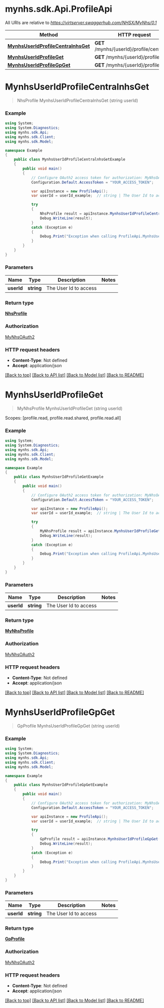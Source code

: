 # mynhs.sdk.Api.ProfileApi

All URIs are relative to *https://virtserver.swaggerhub.com/NHSX/MyNhs/0.1*

Method | HTTP request | Description
------------- | ------------- | -------------
[**MynhsUserIdProfileCentralnhsGet**](ProfileApi.md#mynhsuseridprofilecentralnhsget) | **GET** /mynhs/{userId}/profile/centralnhs | 
[**MynhsUserIdProfileGet**](ProfileApi.md#mynhsuseridprofileget) | **GET** /mynhs/{userId}/profile | 
[**MynhsUserIdProfileGpGet**](ProfileApi.md#mynhsuseridprofilegpget) | **GET** /mynhs/{userId}/profile/gp | 

<a name="mynhsuseridprofilecentralnhsget"></a>
# **MynhsUserIdProfileCentralnhsGet**
> NhsProfile MynhsUserIdProfileCentralnhsGet (string userId)



### Example
```csharp
using System;
using System.Diagnostics;
using mynhs.sdk.Api;
using mynhs.sdk.Client;
using mynhs.sdk.Model;

namespace Example
{
    public class MynhsUserIdProfileCentralnhsGetExample
    {
        public void main()
        {
            // Configure OAuth2 access token for authorization: MyNhsOAuth2
            Configuration.Default.AccessToken = "YOUR_ACCESS_TOKEN";

            var apiInstance = new ProfileApi();
            var userId = userId_example;  // string | The User Id to access

            try
            {
                NhsProfile result = apiInstance.MynhsUserIdProfileCentralnhsGet(userId);
                Debug.WriteLine(result);
            }
            catch (Exception e)
            {
                Debug.Print("Exception when calling ProfileApi.MynhsUserIdProfileCentralnhsGet: " + e.Message );
            }
        }
    }
}
```

### Parameters

Name | Type | Description  | Notes
------------- | ------------- | ------------- | -------------
 **userId** | **string**| The User Id to access | 

### Return type

[**NhsProfile**](NhsProfile.md)

### Authorization

[MyNhsOAuth2](../README.md#MyNhsOAuth2)

### HTTP request headers

 - **Content-Type**: Not defined
 - **Accept**: application/json

[[Back to top]](#) [[Back to API list]](../README.md#documentation-for-api-endpoints) [[Back to Model list]](../README.md#documentation-for-models) [[Back to README]](../README.md)
<a name="mynhsuseridprofileget"></a>
# **MynhsUserIdProfileGet**
> MyNhsProfile MynhsUserIdProfileGet (string userId)



Scopes: [profile.read, profile.read.shared, profile.read.all]

### Example
```csharp
using System;
using System.Diagnostics;
using mynhs.sdk.Api;
using mynhs.sdk.Client;
using mynhs.sdk.Model;

namespace Example
{
    public class MynhsUserIdProfileGetExample
    {
        public void main()
        {
            // Configure OAuth2 access token for authorization: MyNhsOAuth2
            Configuration.Default.AccessToken = "YOUR_ACCESS_TOKEN";

            var apiInstance = new ProfileApi();
            var userId = userId_example;  // string | The User Id to access

            try
            {
                MyNhsProfile result = apiInstance.MynhsUserIdProfileGet(userId);
                Debug.WriteLine(result);
            }
            catch (Exception e)
            {
                Debug.Print("Exception when calling ProfileApi.MynhsUserIdProfileGet: " + e.Message );
            }
        }
    }
}
```

### Parameters

Name | Type | Description  | Notes
------------- | ------------- | ------------- | -------------
 **userId** | **string**| The User Id to access | 

### Return type

[**MyNhsProfile**](MyNhsProfile.md)

### Authorization

[MyNhsOAuth2](../README.md#MyNhsOAuth2)

### HTTP request headers

 - **Content-Type**: Not defined
 - **Accept**: application/json

[[Back to top]](#) [[Back to API list]](../README.md#documentation-for-api-endpoints) [[Back to Model list]](../README.md#documentation-for-models) [[Back to README]](../README.md)
<a name="mynhsuseridprofilegpget"></a>
# **MynhsUserIdProfileGpGet**
> GpProfile MynhsUserIdProfileGpGet (string userId)



### Example
```csharp
using System;
using System.Diagnostics;
using mynhs.sdk.Api;
using mynhs.sdk.Client;
using mynhs.sdk.Model;

namespace Example
{
    public class MynhsUserIdProfileGpGetExample
    {
        public void main()
        {
            // Configure OAuth2 access token for authorization: MyNhsOAuth2
            Configuration.Default.AccessToken = "YOUR_ACCESS_TOKEN";

            var apiInstance = new ProfileApi();
            var userId = userId_example;  // string | The User Id to access

            try
            {
                GpProfile result = apiInstance.MynhsUserIdProfileGpGet(userId);
                Debug.WriteLine(result);
            }
            catch (Exception e)
            {
                Debug.Print("Exception when calling ProfileApi.MynhsUserIdProfileGpGet: " + e.Message );
            }
        }
    }
}
```

### Parameters

Name | Type | Description  | Notes
------------- | ------------- | ------------- | -------------
 **userId** | **string**| The User Id to access | 

### Return type

[**GpProfile**](GpProfile.md)

### Authorization

[MyNhsOAuth2](../README.md#MyNhsOAuth2)

### HTTP request headers

 - **Content-Type**: Not defined
 - **Accept**: application/json

[[Back to top]](#) [[Back to API list]](../README.md#documentation-for-api-endpoints) [[Back to Model list]](../README.md#documentation-for-models) [[Back to README]](../README.md)
